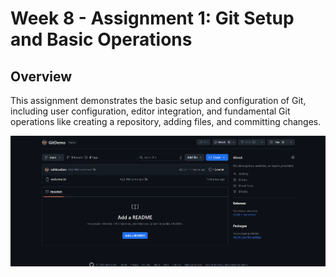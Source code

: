 # Week 8 - Assignment 1: Git Setup and Basic Operations

## Overview
This assignment demonstrates the basic setup and configuration of Git, including user configuration, editor integration, and fundamental Git operations like creating a repository, adding files, and committing changes.

![Git Setup and Commit Example](/Week_8/assignment_1/outputs/image.png)


